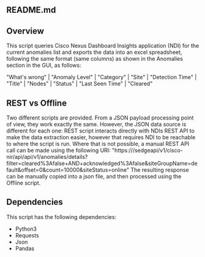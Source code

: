 ## README.md

## Overview

This script queries Cisco Nexus Dashboard Insights application (NDI) for the current anomalies list and exports the data into an excel spreadsheet, following the same format (same columns) as shown in the Anomalies section in the GUI, as follows:

"What's wrong" | "Anomaly Level" | "Category" | "Site" | "Detection Time" | "Title" | "Nodes" | "Status" | "Last Seen Time" | "Cleared"

## REST vs Offline 

Two different scripts are provided. From a JSON payload processing point of view, they work exactly the same. However, the JSON data source is different for each one: REST script interacts directly with NDIs REST API to make the data extraction easier, however that requires NDI to be reachable to where the script is run. Where that is not possible, a manual REST API call can be made using the following URI: 
"https://<nd-cluster>/sedgeapi/v1/cisco-nir/api/api/v1/anomalies/details?filter=cleared%3Afalse+AND+acknowledged%3Afalse&siteGroupName=default&offset=0&count=10000&siteStatus=online"
The resulting response can be manually copied into a json file, and then processed using the Offline script.

## Dependencies

This script has the following dependencies:

- Python3
- Requests
- Json
- Pandas


